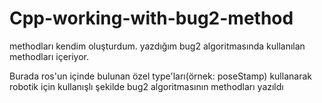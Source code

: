 # Cpp-working-with-bug2-method
methodları kendim oluşturdum. yazdığım bug2 algoritmasında kullanılan methodları içeriyor.

Burada ros'un içinde bulunan özel type'ları(örnek: poseStamp) kullanarak robotik için kullanışlı şekilde bug2 algoritmasının methodları yazıldı
